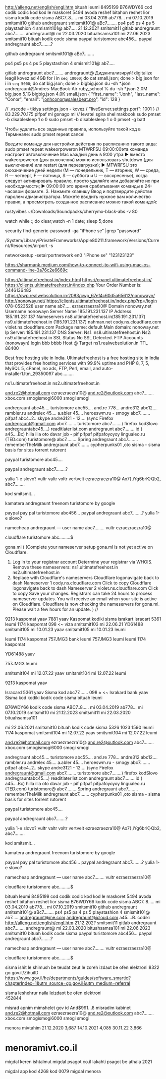 
http://alleng.net/english/engl.htm
bituah leumi
8495199
B76WDY66
 cod codik codic kod
kod le maskoret 5494 avoda
reshef bitahon reshet lior 
sisma
kodik code sisma
ABC7..8.....
mi 03.04.2019   ab778...
mi 07.10.2019 smitsmit10
github andregraunt
smitsmit101@
aBc7........
ps4 ps5 ps 4 ps 5
playstashion 4
smismit101@ 
ab7.....
21.12.202? smitsmit11
gitlab andregraunt abc7........
 andregraunt@
mi 22.03.2020  bituahsamsa101
mi 22.06.2023 smitsmit10 bituah
kodik code sisma
paypal turistomore abc456...
paypal andregraunt abc7........?




github andregraunt
smitsmit101@
aBc7........

ps4 ps5 ps 4 ps 5
playstashion 4
smismit101@ 
ab7.....

gitlab andregraunt abc7........
 andregraunt@
Диджитализируй! digitalize
leagil kovez ad 4GB
for i in `seq 10000`; do cat small.json; done > big.json
for i in `seq 5000`; do cat big.json; done > bigbig.json
 du -sh *.json
andregraunt@Andres-MacBook-Air ruby_school % du -sh *.json
2.0M    big.json
5.1G    bigbig.json
4.0K    small.json
{
    "first_name": "Jonh",
    "last_name": "Conor",
    "email": "jonhconor@salesbeat.pro",
    "id": 128
}

//  .vscode - tikiya
   settings.json - kovez
{
    "liveServer.settings.port": 1001
}
//
83.229.70.175 pifpaf ml  gonago ml
// levatel sgira shel makbook
sudo pmset -b disablesleep 1 o 0
sudo pmset -b disablesleep 1 o 0
pmset -g batt

Чтобы удалить все заданные правила, используйте такой код в Терминале:
sudo pmset repeat cancel


Введите команду для настройки действия по расписанию такого вида:
sudo pmset repeat wakeorpoweron MTWRFSU 09:00:00эта команда настроит автовключение Mac каждый день в 9:00 утра
► вместо wakeorpoweron (для включения) можно использовать shutdown (для выключения) или restart (для перезагрузки);
► MTWRFSU это оюозначение дней недели (М — понедельник, Т — вторник, W — среда, R — четверг, F — пятница, S — суббота и U — воскресенье), когда следует активировать правило, просто удаляйте или добавляйте их при необходимости;
► 09:00:00 это время срабатывания команды в 24-часовом формате.
3. Нажмите клавишу Ввод и подтвердите действе паролем адманистратора.
Можете вводить нужное вам количество правил, а просмотреть созданное расписание можно такой командой:

rustyvibes ~/Downloads/Soundpacks/cherrymx-black-abs  -v 80

watch
while :; do clear;watch -n 1 date; sleep 5;done

security find-generic-password -ga "iPhone se" |grep "password"

/System/Library/PrivateFrameworks/Apple80211.framework/Versions/Current/Resources/airport -s

networksetup -setairportnetwork en0 "iPhone se" "123123123"

https://sharmank.medium.com/how-to-connect-to-wifi-using-mac-os-command-line-3a76c2e6669c



https://ultimatefreehost.in/index.html
https://cpanel.ultimatefreehost.in/
https://clients.ultimatefreehost.in/index.php
Your Order Number is: 3446136482
https://cwp.realwebsolution.in:2083/cwp_67ef4c60d5a65612/nonowayn/
http://nonoway.net/
https://clients.ultimatefreehost.in/index.php?rp=/login
078-0523528 user name
ab7.....
ezraezraezra10@
Domain nonoway.net Username nonowayn
Server Name 185.191.231.137 IP Address 185.191.231.137
Nameservers
 ns8.ultimatefreehost.in(185.191.231.137)
ns9.ultimatefreehost.in (185.191.231.137)
nahman.net
cody.ns.cloudflare.com
violet.ns.cloudflare.com
Package name: default
Main domain: nonoway.net
Ip Server: 185.191.231.137
DNS Server:
Ns1: ns8.ultimatefreehost.in
Ns2: ns9.ultimatefreehost.in
SSL Status No SSL Detected. 
FTP Accounts (nonowayn) login bbb bbbb
Host @ Target ns1.realwebsolution.in TTL 86400

Best free hosting site in India.
Ultimatefreehost is a free hosting site in India that provides free hosting services with 99.9% uptime and PHP 8, 7, 5, MySQL 5, cPanel, no ads, FTP, Perl, email, and auto-installer1.ltm_29350097 abc………
  
ns1.ultimatefreehost.in
ns2.ultimatefreehost.in

and.re2@hotmail.com
ezraezraezra10@
and.re2@outlook.com
abc7........
xbox.com smogismogi6000
smogi smogi

andregraunt abc45....
turistomore abc55....
and.re 778...
andre312 abc12....
 rambler.ru andrelex 45....
a.abler 45....
 heroeswm.ru - smogy abc7........
pifpaf abc4..2..
skype andre3121 - 12....
(sync Firefox andregraunt@gmail.com
abc7........
turistomore abc7........) firefox
kodSlovo andregrauntabc45....)
readitlaterlist.com andregraunt 
abc7........
id ( a45....Bc) hilla illa oto davar
job - pif pifpaf pifpafoyoyoy
lingualeo.ru    (TED.com)
turistomore@ abc7........
Spring
andregraunt
abc7........
rememberTheMilk
andregraunt abc7........
cypherpunks01 ,oto sisma - sisma basis for sites torrent rutorent 

paypal turistomore abc45....

paypal andregraunt abc7........?

yulia 1-e slovo?
vultr valtr voltr vertvelt
ezraezraezra10@
Ax7},iYg6brK}Qb2,
abc7........

kod smitsmit... 

kamatera andregraunt
freenom turistomore by google

paypal pay pal
turistomore abc456…
paypal andregraunt abc7........?
yulia 1-e slovo?

namecheap
andregraunt — user name
abc7……..
vultr ezraezraezra10@

 cloudflare turistomore abc.........$

 gona.ml (
(Complete your nameserver setup
gona.ml is not yet active on Cloudflare.
1. Log in to your registrar account
Determine your registrar via WHOIS.
Remove these nameservers:
ns1.ultimatefreehost.in
ns2.ultimatefreehost.in
2. Replace with Cloudflare's nameservers
Cloudflare logonavigate back to dash
Nameserver 1
cody.ns.cloudflare.com
Click to copy
Cloudflare logonavigate back to dash
Nameserver 2
violet.ns.cloudflare.com
Click to copy
Save your changes.
Registrars can take 24 hours to process nameserver updates. You will receive an email when your site is active on Cloudflare.
Cloudflare is now checking the nameservers for gona.ml. Please wait a few hours for an update.
)
//

 9213 kaspomat yaav 7881
yaav
Kaspomat
kodiki sisma
israkart
isracart 5361
leumi 1174 kaspomat
098 <~
viza
smitsmit103 mi 22.06.21
YD61488
smitsmit105 mi 10.01.23 yaav
smitsmit105 mi 10.01.23 leumi

leumi 1174 kaspomat
757JMG3 bank leumi
757JMG3 leumi
leumi 1174 kaspomat

YD61488 yaav

757JMG3 leumi

smitsmit104 mi 12.07.22 yaav
smitsmit104 mi 12.07.22 leumi

9213 kaspomat yaav

Isracard 5361 yaav
Sisma kod abc77.......
098 ≈ <~
Israkard
bank yaav
Sisma kod kodiki
kodik code sisma
bituah leumi

B76WDY66
kodik code sisma
ABC7..8.....
mi 03.04.2019   ab778...
mi 07.10.2019 smitsmit10
mi 21.12.2023 smitsmit11
mi 22.03.2020  bituahsamsa101

mi 22.06.2021 smitsmit10 bituah
kodik code sisma
5326 1023 1590 
leumi 1174 kaspomat
smitsmit104 mi 12.07.22 yaav
smitsmit104 mi 12.07.22 leumi

and.re2@hotmail.com
ezraezraezra10@
and.re2@outlook.com
abc7........
xbox.com smogismogi6000
smogi smogi

andregraunt abc45....
turistomore abc55....
and.re 778...
andre312 abc12....
 rambler.ru andrelex 45....
a.abler 45....
 heroeswm.ru - smogy abc7........
pifpaf abc4..2..
skype andre3121 - 12....
(sync Firefox andregraunt@gmail.com
abc7........
turistomore abc7........) firefox
kodSlovo andregrauntabc45....)
readitlaterlist.com andregraunt 
abc7........
id ( a45....Bc) hilla illa oto davar
job - pif pifpaf pifpafoyoyoy
lingualeo.ru    (TED.com)
turistomore@ abc7........
Spring
andregraunt
abc7........
rememberTheMilk
andregraunt abc7........
cypherpunks01 ,oto sisma - sisma basis for sites torrent rutorent 

paypal turistomore abc45....

paypal andregraunt abc7........?

yulia 1-e slovo?
vultr valtr voltr vertvelt
ezraezraezra10@
Ax7},iYg6brK}Qb2,
abc7........

kod smitsmit... 

kamatera andregraunt
freenom turistomore by google

paypal pay pal
turistomore abc456…
paypal andregraunt abc7........?
yulia 1-e slovo?

namecheap
andregraunt — user name
abc7……..
vultr ezraezraezra10@

 cloudflare turistomore abc.........$

 bituah leumi
8495199
 cod codik codic kod
kod le maskoret 5494 avoda
reshef bitahon reshet lior 
sisma
B76WDY66
kodik code sisma
ABC7..8.....
mi 03.04.2019   ab778...
mi 07.10.2019 smitsmit10
github andregraunt
smitsmit101@
aBc7........
ps4 ps5 ps 4 ps 5
playstashion 4
smismit101@ 
ab7.....
andregraunt@me.com
andregraunt@icloud.com
a45….B.
codiki
http://alleng.net/english/engl.htm
21.12.202? smitsmit11
gitlab andregraunt abc7........
 andregraunt@
mi 22.03.2020  bituahsamsa101
mi 22.06.2023 smitsmit10 bituah
kodik code sisma
paypal turistomore abc456...
paypal andregraunt abc7........?

namecheap
andregraunt — user name
abc7……..
vultr ezraezraezra10@

 cloudflare turistomore abc.........$

sisma ishit le shimush be teudat zeut 
le zoreh izdaut be ofen elektroni 
8322
go.gov.il/ZihuiID 
https://www.gov.il/he/departments/guides/software_smartid?chapterIndex=1&utm_source=go.gov.il&utm_medium=referral

sisma leshehrur naila leizdaot be ofen elektroni  
452844

misrad apnim mimshelet gov id And$991...8 misradim kabinet
and.re2@hotmail.com
ezraezraezra10@
and.re2@outlook.com
abc7........
xbox.com smogismogi6000
smogi smogi

menora mivtahim
21.12.2020
3,687
14.10.2021
4,085
30.11.22
3,866
# menoramivt.co.il
migdal keren ishtalmut migdal
psagot co.il
lakahti psagot be athala 2021

migdal
app
kod 4268
kod 0079 migdal
menora



